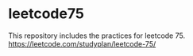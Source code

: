 # leetcode75
This repository includes the practices for leetcode 75.
https://leetcode.com/studyplan/leetcode-75/
